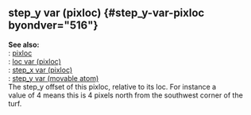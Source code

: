 ## step_y var (pixloc) {#step_y-var-pixloc byondver="516"}    
**See also:**    
:   [pixloc](/pixloc)    
:   [loc var (pixloc)](/pixloc/var/loc)    
:   [step_x var (pixloc)](/pixloc/var/step_x)    
:   [step_y var (movable atom)](/atom/movable/var/step_y)    
The step_y offset of this pixloc, relative to its loc. For instance a    
value of 4 means this is 4 pixels north from the southwest corner of the    
turf.  